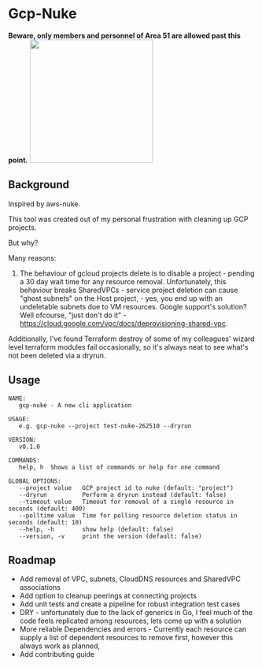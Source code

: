 # Gcp-Nuke

**Beware, only members and personnel of Area 51 are allowed past this point.**
<img src="https://github.com/arehmandev/gcp-nuke/blob/master/nuclear.png?raw=true" height="250" width="250">

## Background

Inspired by aws-nuke.

This tool was created out of my personal frustration with cleaning up GCP projects. 

But why?

Many reasons:

1) The behaviour of gcloud projects delete is to disable a project - pending a 30 day wait time for any resource removal. Unfortunately, this behaviour breaks SharedVPCs - service project deletion can cause "ghost subnets" on the Host project, - yes, you end up with an undeletable subnets due to VM resources. Google support's solution? Well ofcourse, "just don't do it" - https://cloud.google.com/vpc/docs/deprovisioning-shared-vpc.

Additionally, I've found Terraform destroy of some of my colleagues' wizard level terraform modules fail occasionally, so it's always neat to see what's not been deleted via a dryrun.

## Usage

```
NAME:
   gcp-nuke - A new cli application

USAGE:
   e.g. gcp-nuke --project test-nuke-262510 --dryrun

VERSION:
   v0.1.0

COMMANDS:
   help, h  Shows a list of commands or help for one command

GLOBAL OPTIONS:
   --project value   GCP project id to nuke (default: "project")
   --dryrun          Perform a dryrun instead (default: false)
   --timeout value   Timeout for removal of a single resource in seconds (default: 400)
   --polltime value  Time for polling resource deletion status in seconds (default: 10)
   --help, -h        show help (default: false)
   --version, -v     print the version (default: false)
```

## Roadmap
- Add removal of VPC, subnets, CloudDNS resources and SharedVPC associations
- Add option to cleanup peerings at connecting projects
- Add unit tests and create a pipeline for robust integration test cases
- DRY - unfortunately due to the lack of generics in Go, I feel much of the code feels replicated among resources, lets come up with a solution
- More reliable Dependencies and errors - Currently each resource can supply a list of dependent resources to remove first, however this always work as planned,
- Add contributing guide